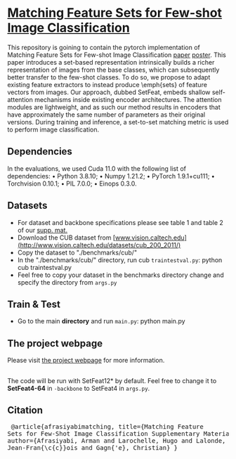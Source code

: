 #  [Matching Feature Sets for Few-shot Image Classification](https://lvsn.github.io/SetFeat/) 
 
This repository is goining to contain the pytorch implementation of Matching Feature Sets for Few-shot Image Classification [paper](https://openaccess.thecvf.com/content/CVPR2022/papers/Afrasiyabi_Matching_Feature_Sets_for_Few-Shot_Image_Classification_CVPR_2022_paper.pdf)
[poster](https://lvsn.github.io/SetFeat/assets/SetFeat_Poster.pdf). This paper introduces a set-based representation intrinsically builds a richer representation of images from the base classes, which can subsequently better transfer to the few-shot classes. To do so, we propose to adapt existing feature extractors to instead produce \emph{sets} of feature vectors from images. Our approach, dubbed SetFeat, embeds shallow self-attention mechanisms inside existing encoder architectures. The attention modules are lightweight, and as such our method results in encoders that have approximately the same number of parameters as their original versions. During training and inference, a set-to-set matching metric is used to perform image classification.
 
 
 
## Dependencies
In the evaluations, we used Cuda 11.0 with the following list of dependencies:
• Python 3.8.10; • Numpy 1.21.2; • PyTorch 1.9.1+cu111; • Torchvision 0.10.1; • PIL 7.0.0; • Einops 0.3.0.



## Datasets
- For dataset and backbone specifications please see table 1 and table 2 of our [supp. mat.](https://openaccess.thecvf.com/content/CVPR2022/supplemental/Afrasiyabi_Matching_Feature_Sets_CVPR_2022_supplemental.pdf)
- Download the CUB dataset from [www.vision.caltech.edu](http://www.vision.caltech.edu/datasets/cub_200_2011/)
- Copy the dataset to "./benchmarks/cub/"
- In the "./benchmarks/cub/" directory, run cub <code>traintestval.py</code>: python cub traintestval.py
- Feel free to copy your dataset in the benchmarks directory change and specify the directory from <code>args.py</code>

## Train & Test 
 - Go to the main **directory** and run <code>main.py</code>: python main.py


## The project webpage
Please visit [the project webpage](https://lvsn.github.io/SetFeat/) for more information.


## 
The code will be run with SetFeat12* by default. Feel free to change it to **SetFeat4-64** in <code>-backbone</code> to SetFeat4 in <code>args.py</code>. 

## Citation
</code><pre>
@article{afrasiyabimatching,
  title={Matching Feature Sets for Few-Shot Image Classification Supplementary Materials},
  author={Afrasiyabi, Arman and Larochelle, Hugo and Lalonde, Jean-Fran{\c{c}}ois and Gagn{\'e}, Christian}
}
</code></pre>
